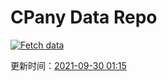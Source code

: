 # CPany Data Repo

[![Fetch data](https://github.com/yjl9903/CPany/actions/workflows/fetch.yml/badge.svg)](https://github.com/yjl9903/CPany/actions/workflows/fetch.yml)

<!-- START_SECTION: update_time -->
更新时间：[2021-09-30 01:15](https://www.timeanddate.com/worldclock/fixedtime.html?msg=Fetch+data&iso=20210930T011513&p1=237)
<!-- END_SECTION: update_time -->
